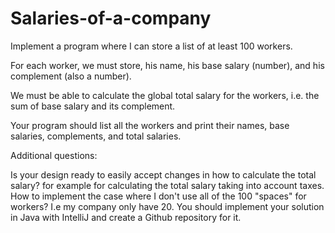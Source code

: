 # Salaries-of-a-company

Implement a program where I can store a list of at least 100 workers.

For each worker, we must store, his name, his base salary (number), and his complement (also a number).

We must be able to calculate the global total salary for the workers, i.e. the sum of base salary and its complement.

Your program should list all the workers and print their names, base salaries, complements, and total salaries.

Additional questions:

Is your design ready to easily accept changes in how to calculate the total salary? for example for calculating the total salary taking into account taxes.
How to implement the case where I don't use all of the 100 "spaces" for workers? I.e my company only have 20.
You should implement your solution in Java with IntelliJ and create a Github repository for it.
